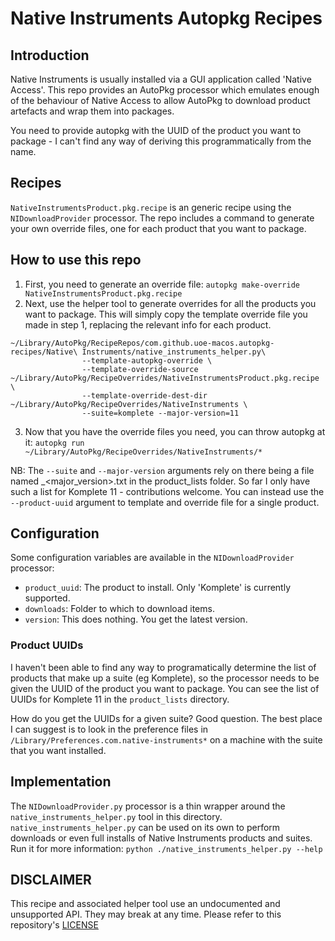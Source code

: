 # Native Instruments Autopkg Recipes

## Introduction
Native Instruments is usually installed via a GUI application called 'Native Access'. This repo provides an AutoPkg processor which emulates enough of the behaviour of Native Access to allow AutoPkg to download product artefacts and wrap them into packages.

You need to provide autopkg with the UUID of the product you want to package - I can't find any way of deriving this programmatically from the name. 

## Recipes
`NativeInstrumentsProduct.pkg.recipe` is an generic recipe using the `NIDownloadProvider` processor. The repo includes a command to generate your own override files, one for each product that you want to package.

## How to use this repo

1. First, you need to generate an override file: `autopkg make-override NativeInstrumentsProduct.pkg.recipe`
2. Next, use the helper tool to generate overrides for all the products you want to package. This will simply copy the template override file you made in step 1, replacing the relevant info for each product.
```
~/Library/AutoPkg/RecipeRepos/com.github.uoe-macos.autopkg-recipes/Native\ Instruments/native_instruments_helper.py\
                --template-autopkg-override \
                --template-override-source ~/Library/AutoPkg/RecipeOverrides/NativeInstrumentsProduct.pkg.recipe \
                --template-override-dest-dir ~/Library/AutoPkg/RecipeOverrides/NativeInstruments \
                --suite=komplete --major-version=11
```
3. Now that you have the override files you need, you can throw autopkg at it: `autopkg run ~/Library/AutoPkg/RecipeOverrides/NativeInstruments/*`

NB: The `--suite` and `--major-version` arguments rely on there being a file named <suite>_<major_version>.txt in the product_lists folder. So far I only have such a list for Komplete 11 - contributions welcome.
You can instead use the `--product-uuid` argument to template and override file for a single product.


## Configuration
Some configuration variables are available in the `NIDownloadProvider` processor:

* `product_uuid`: The product to install. Only 'Komplete' is currently supported.
* `downloads`: Folder to which to download items.
* `version`: This does nothing. You get the latest version. 

### Product UUIDs
I haven't been able to find any way to programatically determine the list of products that make up a suite (eg Komplete), so the processor needs to be given the UUID of the product you want to package. You can see the list of UUIDs for Komplete 11 in the `product_lists` directory. 

How do you get the UUIDs for a given suite? Good question. The best place I can suggest is to look in the preference files in `/Library/Preferences.com.native-instruments*` on a machine with the suite that you want installed.

## Implementation
The `NIDownloadProvider.py` processor is a thin wrapper around the `native_instruments_helper.py` tool in this directory. `native_instruments_helper.py` can be used on its own to perform downloads or even full installs of Native Instruments products and suites. Run it for more information: `python ./native_instruments_helper.py --help`

## DISCLAIMER
This recipe and associated helper tool use an undocumented and unsupported API. They may break at any time. Please refer to this repository's [LICENSE](https://github.com/UoE-macOS/autopkg-recipes/blob/master/LICENSE)
